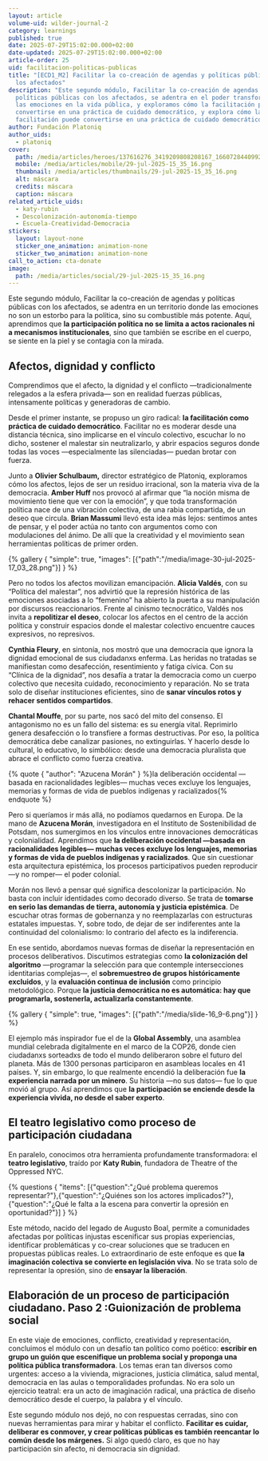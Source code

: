 ```yaml
---
layout: article
volume-uid: wilder-journal-2
category: learnings
published: true
date: 2025-07-29T15:02:00.000+02:00
date-updated: 2025-07-29T15:02:00.000+02:00
article-order: 25
uid: facilitacion-politicas-publicas
title: "[ECD1_M2] Facilitar la co-creación de agendas y políticas públicas con
  los afectados"
description: "Este segundo módulo, Facilitar la co-creación de agendas y
  políticas públicas con los afectados, se adentra en el poder transformador de
  las emociones en la vida pública, y exploramos cómo la facilitación puede
  convertirse en una práctica de cuidado democrático, y explora cómo la
  facilitación puede convertirse en una práctica de cuidado democrático. "
author: Fundación Platoniq
author_uids:
  - platoniq
cover:
  path: /media/articles/heroes/137616276_3419209808208167_166072844099299125_n.jpg
  mobile: /media/articles/mobile/29-jul-2025-15_35_16.png
  thumbnail: /media/articles/thumbnails/29-jul-2025-15_35_16.png
  alt: máscara
  credits: máscara
  caption: máscara
related_article_uids:
  - katy-rubin
  - Descolonización-autonomía-tiempo
  - Escuela-Creatividad-Democracia
stickers:
  layout: layout-none
  sticker_one_animation: animation-none
  sticker_two_animation: animation-none
call_to_action: cta-donate
image:
  path: /media/articles/social/29-jul-2025-15_35_16.png
---
```

Este segundo módulo, Facilitar la co-creación de agendas y políticas públicas con los afectados, se adentra en un territorio donde las emociones no son un estorbo para la política, sino su combustible más potente. Aquí, aprendimos que **la participación política no se limita a actos racionales ni a mecanismos institucionales**, sino que también se escribe en el cuerpo, se siente en la piel y se contagia con la mirada. 

## **Afectos, dignidad y conflicto**

Comprendimos que el afecto, la dignidad y el conflicto —tradicionalmente relegados a la esfera privada— son en realidad fuerzas públicas, intensamente políticas y generadoras de cambio.

Desde el primer instante, se propuso un giro radical: **la facilitación como práctica de cuidado democrático**. Facilitar no es moderar desde una distancia técnica, sino implicarse en el vínculo colectivo, escuchar lo no dicho, sostener el malestar sin neutralizarlo, y abrir espacios seguros donde todas las voces —especialmente las silenciadas— puedan brotar con fuerza.

Junto a **Olivier Schulbaum,** director estratégico de Platoniq, exploramos cómo los afectos, lejos de ser un residuo irracional, son la materia viva de la democracia. **Amber Huff** nos provocó al afirmar que “la noción misma de movimiento tiene que ver con la emoción”, y que toda transformación política nace de una vibración colectiva, de una rabia compartida, de un deseo que circula. **Brian Massumi** llevó esta idea más lejos: sentimos antes de pensar, y el poder actúa no tanto con argumentos como con modulaciones del ánimo. De allí que la creatividad y el movimiento sean herramientas políticas de primer orden.

{% gallery { "simple": true, "images": [{"path":"/media/image-30-jul-2025-17_03_28.png"}] } %}

Pero no todos los afectos movilizan emancipación. **Alicia Valdés**, con su “Política del malestar”, nos advirtió que la represión histórica de las emociones asociadas a lo “femenino” ha abierto la puerta a su manipulación por discursos reaccionarios. Frente al cinismo tecnocrático, Valdés nos invita a **repolitizar el deseo**, colocar los afectos en el centro de la acción política y construir espacios donde el malestar colectivo encuentre cauces expresivos, no represivos.

**Cynthia Fleury**, en sintonía, nos mostró que una democracia que ignora la dignidad emocional de sus ciudadanxs enferma. Las heridas no tratadas se manifiestan como desafección, resentimiento y fatiga cívica. Con su “Clínica de la dignidad”, nos desafía a tratar la democracia como un cuerpo colectivo que necesita cuidado, reconocimiento y reparación. No se trata solo de diseñar instituciones eficientes, sino de **sanar vínculos rotos y rehacer sentidos compartidos**.

**Chantal Mouffe**, por su parte, nos sacó del mito del consenso. El antagonismo no es un fallo del sistema: es su energía vital. Reprimirlo genera desafección o lo transfiere a formas destructivas. Por eso, la política democrática debe canalizar pasiones, no extinguirlas. Y hacerlo desde lo cultural, lo educativo, lo simbólico: desde una democracia pluralista que abrace el conflicto como fuerza creativa.

{% quote { "author": "Azucena Morán" } %}la deliberación occidental —basada en racionalidades legibles— muchas veces excluye los lenguajes, memorias y formas de vida de pueblos indígenas y racializados{% endquote %}

Pero si queríamos ir más allá, no podíamos quedarnos en Europa. De la mano de **Azucena Morán**, investigadora en el Instituto de Sostenibilidad de Potsdam, nos sumergimos en los vínculos entre innovaciones democráticas y colonialidad. Aprendimos que **la deliberación occidental —basada en racionalidades legibles— muchas veces excluye los lenguajes, memorias y formas de vida de pueblos indígenas y racializados**. Que sin cuestionar esta arquitectura epistémica, los procesos participativos pueden reproducir —y no romper— el poder colonial.

Morán nos llevó a pensar qué significa descolonizar la participación. No basta con incluir identidades como decorado diverso. Se trata de **tomarse en serio las demandas de tierra, autonomía y justicia epistémica**. De escuchar otras formas de gobernanza y no reemplazarlas con estructuras estatales impuestas. Y, sobre todo, de dejar de ser indiferentes ante la continuidad del colonialismo: lo contrario del afecto es la indiferencia.

En ese sentido, abordamos nuevas formas de diseñar la representación en procesos deliberativos. Discutimos estrategias como **la colonización del algoritmo** —programar la selección para que contemple intersecciones identitarias complejas—, el **sobremuestreo de grupos históricamente excluidos**, y la **evaluación continua de inclusión** como principio metodológico. Porque **la justicia democrática no es automática: hay que programarla, sostenerla, actualizarla constantemente**.

{% gallery { "simple": true, "images": [{"path":"/media/slide-16_9-6.png"}] } %}

El ejemplo más inspirador fue el de la **Global Assembly**, una asamblea mundial celebrada digitalmente en el marco de la COP26, donde cien ciudadanxs sorteadxs de todo el mundo deliberaron sobre el futuro del planeta. Más de 1300 personas participaron en asambleas locales en 41 países. Y, sin embargo, lo que realmente encendió la deliberación fue **la experiencia narrada por un minero**. Su historia —no sus datos— fue lo que movió al grupo. Así aprendimos que **la participación se enciende desde la experiencia vivida, no desde el saber experto**.

## **El teatro legislativo como proceso de participación ciudadana**

En paralelo, conocimos otra herramienta profundamente transformadora: el **teatro legislativo**, traído por **Katy Rubin**, fundadora de Theatre of the Oppressed NYC. 

{% questions { "items": [{"question":"¿Qué problema queremos representar?"},{"question":"¿Quiénes son los actores implicados?"},{"question":"¿Qué le falta a la escena para convertir la opresión en oportunidad?"}] } %}

Este método, nacido del legado de Augusto Boal, permite a comunidades afectadas por políticas injustas escenificar sus propias experiencias, identificar problemáticas y co-crear soluciones que se traducen en propuestas públicas reales. Lo extraordinario de este enfoque es que **la imaginación colectiva se convierte en legislación viva**. No se trata solo de representar la opresión, sino de **ensayar la liberación**.

## **Elaboración de un proceso de participación ciudadano. Paso 2 :Guionización de problema social**

En este viaje de emociones, conflicto, creatividad y representación, concluimos el módulo con un desafío tan político como poético: **escribir en grupo un guión que escenifique un problema social y proponga una política pública transformadora**. Los temas eran tan diversos como urgentes: acceso a la vivienda, migraciones, justicia climática, salud mental, democracia en las aulas o temporalidades profundas. No era solo un ejercicio teatral: era un acto de imaginación radical, una práctica de diseño democrático desde el cuerpo, la palabra y el vínculo.

Este segundo módulo nos dejó, no con respuestas cerradas, sino con nuevas herramientas para mirar y habitar el conflicto. **Facilitar es cuidar, deliberar es conmover, y crear políticas públicas es también reencantar lo común desde los márgenes.** Si algo quedó claro, es que no hay participación sin afecto, ni democracia sin dignidad.
